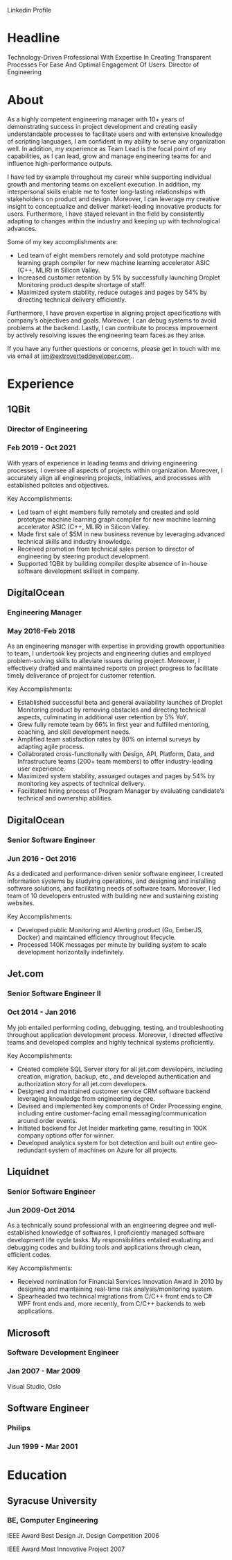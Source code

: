Linkedin Profile

# Headline
Technology-Driven Professional With Expertise In Creating Transparent Processes For Ease And Optimal Engagement Of Users. Director of Engineering

# About
As a highly competent engineering manager with 10+ years of demonstrating success in project development and creating easily understandable processes to facilitate users and with extensive knowledge of scripting languages, I am confident in my ability to serve any organization well. In addition, my experience as Team Lead is the focal point of my capabilities, as I can lead, grow and manage engineering teams for and influence high-performance outputs.
 
I have led by example throughout my career while supporting individual growth and mentoring teams on excellent execution. In addition, my interpersonal skills enable me to foster long-lasting relationships with stakeholders on product and design. Moreover, I can leverage my creative insight to conceptualize and deliver market-leading innovative products for users. Furthermore, I have stayed relevant in the field by consistently adapting to changes within the industry and keeping up with technological advances.
 
Some of my key accomplishments are:
* Led team of eight members remotely and sold prototype machine learning graph compiler for new machine learning accelerator ASIC (C++, MLIR) in Silicon Valley.
* Increased customer retention by 5% by successfully launching Droplet Monitoring product despite shortage of staff.
* Maximized system stability, reduce outages and pages by 54% by directing technical delivery efficiently.
 
Furthermore, I have proven expertise in aligning project specifications with company’s objectives and goals. Moreover, I can debug systems to avoid problems at the backend. Lastly, I can contribute to process improvement by actively resolving issues the engineering team faces as they arise.
 
If you have any further questions or concerns, please get in touch with me via email at jim@extroverteddeveloper.com..

# Experience

## 1QBit
### Director of Engineering
### Feb 2019 - Oct 2021

With years of experience in leading teams and driving engineering processes, I oversee all aspects of projects within organization. Moreover, I accurately align all engineering projects, initiatives, and processes with established policies and objectives.​

Key Accomplishments:
* Led team of eight members fully remotely and created and sold prototype machine learning graph compiler for new machine learning accelerator ASIC (C++, MLIR) in Silicon Valley.
* Made first sale of $5M in new business revenue by leveraging advanced technical skills and industry knowledge.
* Received promotion from technical sales person to director of engineering by steering product development.
* Supported 1QBit by building compiler despite absence of in-house software development skillset in company.

## DigitalOcean
### Engineering Manager
### May 2016-Feb 2018

As an engineering manager with expertise in providing growth opportunities to team, I undertook key projects and engineering duties and employed problem-solving skills to alleviate issues during project. Moreover, I effectively drafted and maintained reports on project progress to facilitate timely deliverance of project for customer retention.

Key Accomplishments:

* Established successful beta and general availability launches of Droplet Monitoring product by removing obstacles and directing technical aspects, culminating in additional user retention by 5% YoY.
* Grew fully remote team by 66% in first year and fulfilled mentoring, coaching, and skill development needs.
* Amplified team satisfaction rates by 80% on internal surveys by adapting agile process.
* Collaborated cross-functionally with Design, API, Platform, Data, and Infrastructure teams (200+ team members) to offer industry-leading user experience.
* Maximized system stability, assuaged outages and pages by 54% by monitoring key aspects of technical delivery.
* Facilitated hiring process of Program Manager by evaluating candidate’s technical and ownership abilities.

## DigitalOcean
### Senior Software Engineer
### Jun 2016 - Oct 2016

As a dedicated and performance-driven senior software engineer, I created information systems by studying operations, and designing and installing software solutions, and facilitating needs of software team. Moreover, I led team of 10 developers entrusted with building new and sustaining existing websites.

Key Accomplishments:

* Developed public Monitoring and Alerting product (Go, EmberJS, Docker) and maintained efficiency throughout lifecycle.
* Processed 140K messages per minute by building system to scale development horizontally indefinitely.

## Jet.com
### Senior Software Engineer II
### Oct 2014 - Jan 2016

My job entailed performing coding, debugging, testing, and troubleshooting throughout application development process. Moreover, I directed effective teams and developed complex and highly technical systems proficiently.

Key Accomplishments:

* Created complete SQL Server story for all jet.com developers, including creation, migration, backup, etc., and developed authentication and authorization story for all jet.com developers.
* Designed and maintained customer service CRM software backend leveraging knowledge from engineering degree.
* Devised and implemented key components of Order Processing engine, including entire customer-facing email messaging/communication around order events.
* Initiated backend for Jet Insider marketing game, resulting in 100K company options offer for winner.
* Developed analytics system for bot detection and built out entire geo-redundant system of machines on Azure for all projects.

## Liquidnet
### Senior Software Engineer
### Jun 2009-Oct 2014

As a technically sound professional with an engineering degree and well-established knowledge of softwares, I proficiently managed software development life cycle tasks. My responsibilities entailed evaluating and debugging codes and building tools and applications through clean, efficient codes.

Key Accomplishments:

* Received nomination for Financial Services Innovation Award in 2010 by designing and maintaining real-time risk analysis/monitoring system.
* Spearheaded two technical migrations from C/C++ front ends to C# WPF front ends and, more recently, from C/C++ backends to web applications. 

## Microsoft
### Software Development Engineer
### Jan 2007 - Mar 2009

Visual Studio, Oslo 

## Software Engineer
### Philips
### Jun 1999 - Mar 2001

# Education

## Syracuse University
### BE, Computer Engineering

IEEE Award Best Design Jr. Design Competition 2006

IEEE Award Most Innovative Project 2007 


